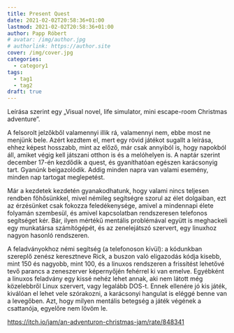 ```yaml
---
title: Present Quest
date: 2021-02-02T20:58:36+01:00
lastmod: 2021-02-02T20:58:36+01:00
author: Papp Róbert
# avatar: /img/author.jpg
# authorlink: https://author.site
cover: /img/cover.jpg
categories:
  - category1
tags:
  - tag1
  - tag2
draft: true
---
```





Leírása szerint egy „Visual novel, life simulator, mini escape-room Christmas adventure”. 

<!--more-->

A felsorolt jelzőkből valamennyi illik rá, valamennyi nem, ebbe most ne menjünk bele. Azért kezdtem el, mert egy rövid játékot sugallt a leírása, ehhez képest hosszabb, mint az előző, már csak annyiból is, hogy napokból áll, amiket végig kell játszani otthon is és a melóhelyen is. A naptár szerint december 17-én kezdődik a quest, és gyaníthatóan egészen karácsonyig tart. Gyanúnk beigazolódik. Addig minden napra van valami esemény, minden nap tartogat meglepetést.

Már a kezdetek kezdetén gyanakodhatunk, hogy valami nincs teljesen rendben főhősünkkel, mivel némileg segítségre szorul az élet dolgaiban, ezt az érzésünket csak fokozza feledékenysége, amivel a mindennapi élete folyamán szembesül, és amivel kapcsolatban rendszeresen telefonos segítséget kér. Bár, ilyen mértékű mentális problémával együtt is meghackeli egy munkatársa számítógépét, és az zenelejátszó szervert, egy linuxhoz nagyon hasonló rendszeren.

A feladványokhoz némi segítség (a telefonoson kívül): a kódunkban szereplő zenész keresztneve Rick, a buszon való eligazodás kódja kisebb, mint 150 és nagyobb, mint 100, és a linuxos rendszeren a frissítést lehetővé tevő parancs a zeneszerver képernyőjén fehérrel ki van emelve. Egyébként a linuxos feladvány egy kissé nehéz lehet annak, aki nem látott még közelebbről Linux szervert, vagy legalább DOS-t. Ennek ellenére jó kis játék, kiválóan el lehet vele szórakozni, a karácsonyi hangulat is eléggé benne van a levegőben. Azt, hogy milyen mentális betegség a játék végének a csattanója, egyelőre nem lövöm le.

https://itch.io/jam/an-adventuron-christmas-jam/rate/848341
